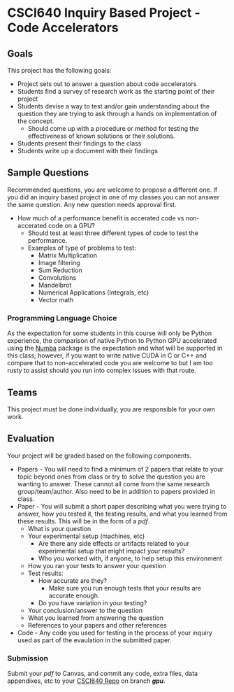 # CSCI640 Inquiry Based Project - Code Accelerators

## Goals
This project has the following goals:

* Project sets out to answer a question about code accelerators
* Students find a survey of research work as the starting point of their project
* Students devise a way to test and/or gain understanding about the question they are trying to ask through a hands on implementation of the concept.
    * Should come up with a procedure or method for testing the effectiveness of known solutions or their solutions.
* Students present their findings to the class
* Students write up a document with their findings

## Sample Questions

Recommended questions, you are welcome to propose a different one. If you did an inquiry based project in one of my classes you can not answer the same question. Any new question needs approval first.

* How much of a performance benefit is accerated code vs non-accerated code on a GPU?
    * Should test at least three different types of code to test the performance.
    * Examples of type of problems to test:
        * Matrix Multiplication
        * Image filtering
        * Sum Reduction
        * Convolutions
        * Mandelbrot
        * Numerical Applications (Integrals, etc)
        * Vector math

### Programming Language Choice

As the expectation for some students in this course will only be Python experience, the comparison of native Python to Python GPU accelerated using the [Numba](https://numba.readthedocs.io/en/stable/cuda/index.html) package is the expectation and what will be supported in this class; however, if you want to write native CUDA in C or C++ and compare that to non-accelerated code you are welcome to but I am too rusty to assist should you run into complex issues with that route.

## Teams

This project must be done individually, you are responsible for your own work.

## Evaluation

Your project will be graded based on the following components.

* Papers - You will need to find a minimum of 2 papers that relate to your topic beyond ones from class or try to solve the question you are wanting to answer. These cannot all come from the same research group/team/author. Also need to be in addition to papers provided in class.
* Paper - You will submit a short paper describing what you were trying to answer, how you tested it, the testing results, and what you learned from these results. This will be in the form of a *pdf*.
    * What is your question
    * Your experimental setup (machines, etc)
        * Are there any side effects or artifacts related to your experimental setup that might impact your results?
        * Who you worked with, if anyone, to help setup this environment
    * How you ran your tests to answer your question
    * Test results:
        * How accurate are they?
            * Make sure you run enough tests that your results are accurate enough.
        * Do you have variation in your testing?
    * Your conclusion/answer to the question
    * What you learned from answering the question
    * References to your papers and other references
* Code - Any code you used for testing in the process of your inquiry used as part of the evaulation in the submitted paper.

### Submission

Submit your *pdf* to Canvas, and commit any code, extra files, data appendixes, etc to your [CSCI640 Repo](https://github.com/CSUChico-CSCI640) on branch ***gpu***.

